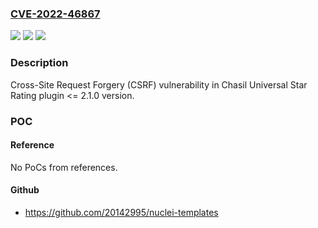 ### [CVE-2022-46867](https://cve.mitre.org/cgi-bin/cvename.cgi?name=CVE-2022-46867)
![](https://img.shields.io/static/v1?label=Product&message=Universal%20Star%20Rating&color=blue)
![](https://img.shields.io/static/v1?label=Version&message=n%2Fa%3C%3D%202.1.0%20&color=brighgreen)
![](https://img.shields.io/static/v1?label=Vulnerability&message=CWE-352%20Cross-Site%20Request%20Forgery%20(CSRF)&color=brighgreen)

### Description

Cross-Site Request Forgery (CSRF) vulnerability in Chasil Universal Star Rating plugin <= 2.1.0 version.

### POC

#### Reference
No PoCs from references.

#### Github
- https://github.com/20142995/nuclei-templates

